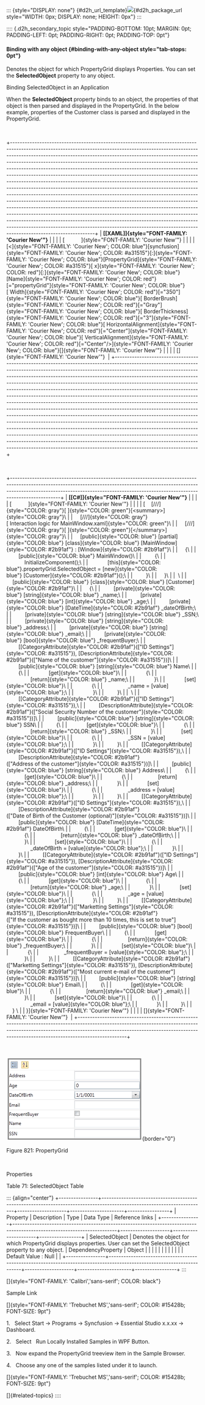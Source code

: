 ::: {style="DISPLAY: none"}
[](ms-xhelp:///?Id=d2h_url_template){#d2h_url_template}![](!package_url!){#d2h_package_url style="WIDTH: 0px; DISPLAY: none; HEIGHT: 0px"}
:::

:::: {.d2h_secondary_topic style="PADDING-BOTTOM: 10pt; MARGIN: 0pt; PADDING-LEFT: 0pt; PADDING-RIGHT: 0pt; PADDING-TOP: 0pt"}
#### Binding with any object {#binding-with-any-object style="tab-stops: 0pt"}

Denotes the object for which PropertyGrid displays Properties. You can set the **SelectedObject** property to any object.

Binding SelectedObject in an Application

When the **SelectedObject** property binds to an object, the properties of that object is then parsed and displayed in the PropertyGrid. In the below example, properties of the Customer class is parsed and displayed in the PropertyGrid.

 

+----------------------------------------------------------------------------------------------------------------------------------------------------------------------------------------------------------------------------------------------------------------------------------------------------------------------------------------------------------------------------------------------------------------------------------------------------------------------------------------------------------------------------------------------------------------------------------------------------------------------------------------------------------------------------------------------------------------------------------------------------------------------------------------------------------------------------------------------------------------------------------------------------------------------------------------------------------------------------------------------------------------------------------------------------------------------------------------------------------------------------------------------------------------------+
| **[\[XAML\]]{style="FONT-FAMILY: 'Courier New'"}**                                                                                                                                                                                                                                                                                                                                                                                                                                                                                                                                                                                                                                                                                                                                                                                                                                                                                                                                                                                                                                                                                                                   |
|                                                                                                                                                                                                                                                                                                                                                                                                                                                                                                                                                                                                                                                                                                                                                                                                                                                                                                                                                                                                                                                                                                                                                                      |
| [           ]{style="FONT-FAMILY: 'Courier New'"}                                                                                                                                                                                                                                                                                                                                                                                                                                                                                                                                                                                                                                                                                                                                                                                                                                                                                                                                                                                                                                                                                                                    |
|                                                                                                                                                                                                                                                                                                                                                                                                                                                                                                                                                                                                                                                                                                                                                                                                                                                                                                                                                                                                                                                                                                                                                                      |
| [\<]{style="FONT-FAMILY: 'Courier New'; COLOR: blue"}[syncfusion]{style="FONT-FAMILY: 'Courier New'; COLOR: #a31515"}[:]{style="FONT-FAMILY: 'Courier New'; COLOR: blue"}[PropertyGrid]{style="FONT-FAMILY: 'Courier New'; COLOR: #a31515"}[ x]{style="FONT-FAMILY: 'Courier New'; COLOR: red"}[:]{style="FONT-FAMILY: 'Courier New'; COLOR: blue"}[Name]{style="FONT-FAMILY: 'Courier New'; COLOR: red"}[=\"propertyGrid\"]{style="FONT-FAMILY: 'Courier New'; COLOR: blue"}[ Width]{style="FONT-FAMILY: 'Courier New'; COLOR: red"}[=\"350\"]{style="FONT-FAMILY: 'Courier New'; COLOR: blue"}[ BorderBrush]{style="FONT-FAMILY: 'Courier New'; COLOR: red"}[=\"Gray\"]{style="FONT-FAMILY: 'Courier New'; COLOR: blue"}[ BorderThickness]{style="FONT-FAMILY: 'Courier New'; COLOR: red"}[=\"3\"]{style="FONT-FAMILY: 'Courier New'; COLOR: blue"}[ HorizontalAlignment]{style="FONT-FAMILY: 'Courier New'; COLOR: red"}[=\"Center\"]{style="FONT-FAMILY: 'Courier New'; COLOR: blue"}[ VerticalAlignment]{style="FONT-FAMILY: 'Courier New'; COLOR: red"}[=\"Center\"/\>]{style="FONT-FAMILY: 'Courier New'; COLOR: blue"}[]{style="FONT-FAMILY: 'Courier New'"} |
|                                                                                                                                                                                                                                                                                                                                                                                                                                                                                                                                                                                                                                                                                                                                                                                                                                                                                                                                                                                                                                                                                                                                                                      |
| []{style="FONT-FAMILY: 'Courier New'"}                                                                                                                                                                                                                                                                                                                                                                                                                                                                                                                                                                                                                                                                                                                                                                                                                                                                                                                                                                                                                                                                                                                               |
+----------------------------------------------------------------------------------------------------------------------------------------------------------------------------------------------------------------------------------------------------------------------------------------------------------------------------------------------------------------------------------------------------------------------------------------------------------------------------------------------------------------------------------------------------------------------------------------------------------------------------------------------------------------------------------------------------------------------------------------------------------------------------------------------------------------------------------------------------------------------------------------------------------------------------------------------------------------------------------------------------------------------------------------------------------------------------------------------------------------------------------------------------------------------+

 

+--------------------------------------------------------------------------------------------------------------------------------------------------------------------------------------------------------------------------------------------------------------+
| **[\[C#\]]{style="FONT-FAMILY: 'Courier New'"}**                                                                                                                                                                                                             |
|                                                                                                                                                                                                                                                              |
| [           ]{style="FONT-FAMILY: 'Courier New'"}                                                                                                                                                                                                            |
|                                                                                                                                                                                                                                                              |
| [    [///]{style="COLOR: gray"}[ ]{style="COLOR: green"}[\<summary\>]{style="COLOR: gray"}\                                                                                                                                                                  |
|     [///]{style="COLOR: gray"}[ Interaction logic for MainWindow.xaml]{style="COLOR: green"}\                                                                                                                                                                |
|     [///]{style="COLOR: gray"}[ ]{style="COLOR: green"}[\</summary\>]{style="COLOR: gray"}\                                                                                                                                                                  |
|     [public]{style="COLOR: blue"} [partial]{style="COLOR: blue"} [class]{style="COLOR: blue"} [MainWindow]{style="COLOR: #2b91af"} : [Window]{style="COLOR: #2b91af"}\                                                                                       |
|     {\                                                                                                                                                                                                                                                       |
|         [public]{style="COLOR: blue"} MainWindow()\                                                                                                                                                                                                          |
|         {\                                                                                                                                                                                                                                                   |
|             InitializeComponent();\                                                                                                                                                                                                                          |
|             [this]{style="COLOR: blue"}.propertyGrid.SelectedObject = [new]{style="COLOR: blue"} [Customer]{style="COLOR: #2b91af"}();\                                                                                                                      |
|         }\                                                                                                                                                                                                                                                   |
|     }\                                                                                                                                                                                                                                                       |
|  \                                                                                                                                                                                                                                                           |
|     [public]{style="COLOR: blue"} [class]{style="COLOR: blue"} [Customer]{style="COLOR: #2b91af"}\                                                                                                                                                           |
|     {\                                                                                                                                                                                                                                                       |
|         [private]{style="COLOR: blue"} [string]{style="COLOR: blue"} \_name;\                                                                                                                                                                                |
|         [private]{style="COLOR: blue"} [int]{style="COLOR: blue"} \_age;\                                                                                                                                                                                    |
|         [private]{style="COLOR: blue"} [DateTime]{style="COLOR: #2b91af"} \_dateOfBirth;\                                                                                                                                                                    |
|         [private]{style="COLOR: blue"} [string]{style="COLOR: blue"} \_SSN;\                                                                                                                                                                                 |
|         [private]{style="COLOR: blue"} [string]{style="COLOR: blue"} \_address;\                                                                                                                                                                             |
|         [private]{style="COLOR: blue"} [string]{style="COLOR: blue"} \_email;\                                                                                                                                                                               |
|         [private]{style="COLOR: blue"} [bool]{style="COLOR: blue"} \_frequentBuyer;\                                                                                                                                                                         |
|         \[[CategoryAttribute]{style="COLOR: #2b91af"}([\"ID Settings\"]{style="COLOR: #a31515"}), [DescriptionAttribute]{style="COLOR: #2b91af"}([\"Name of the customer\"]{style="COLOR: #a31515"})\]\                                                      |
|         [public]{style="COLOR: blue"} [string]{style="COLOR: blue"} Name\                                                                                                                                                                                    |
|         {\                                                                                                                                                                                                                                                   |
|             [get]{style="COLOR: blue"}\                                                                                                                                                                                                                      |
|             {\                                                                                                                                                                                                                                               |
|                 [return]{style="COLOR: blue"} \_name;\                                                                                                                                                                                                       |
|             }\                                                                                                                                                                                                                                               |
|             [set]{style="COLOR: blue"}\                                                                                                                                                                                                                      |
|             {\                                                                                                                                                                                                                                               |
|                 \_name = [value]{style="COLOR: blue"};\                                                                                                                                                                                                      |
|             }\                                                                                                                                                                                                                                               |
|         }\                                                                                                                                                                                                                                                   |
|  \                                                                                                                                                                                                                                                           |
|         \[[CategoryAttribute]{style="COLOR: #2b91af"}([\"ID Settings\"]{style="COLOR: #a31515"}),\                                                                                                                                                           |
|         [DescriptionAttribute]{style="COLOR: #2b91af"}([\"Social Security Number of the customer\"]{style="COLOR: #a31515"})\]\                                                                                                                              |
|         [public]{style="COLOR: blue"} [string]{style="COLOR: blue"} SSN\                                                                                                                                                                                     |
|         {\                                                                                                                                                                                                                                                   |
|             [get]{style="COLOR: blue"}\                                                                                                                                                                                                                      |
|             {\                                                                                                                                                                                                                                               |
|                 [return]{style="COLOR: blue"} \_SSN;\                                                                                                                                                                                                        |
|             }\                                                                                                                                                                                                                                               |
|             [set]{style="COLOR: blue"}\                                                                                                                                                                                                                      |
|             {\                                                                                                                                                                                                                                               |
|                 \_SSN = [value]{style="COLOR: blue"};\                                                                                                                                                                                                       |
|             }\                                                                                                                                                                                                                                               |
|         }\                                                                                                                                                                                                                                                   |
|         \[[CategoryAttribute]{style="COLOR: #2b91af"}([\"ID Settings\"]{style="COLOR: #a31515"}),\                                                                                                                                                           |
|         [DescriptionAttribute]{style="COLOR: #2b91af"}([\"Address of the customer\"]{style="COLOR: #a31515"})\]\                                                                                                                                             |
|         [public]{style="COLOR: blue"} [string]{style="COLOR: blue"} Address\                                                                                                                                                                                 |
|         {\                                                                                                                                                                                                                                                   |
|             [get]{style="COLOR: blue"}\                                                                                                                                                                                                                      |
|             {\                                                                                                                                                                                                                                               |
|                 [return]{style="COLOR: blue"} \_address;\                                                                                                                                                                                                    |
|             }\                                                                                                                                                                                                                                               |
|             [set]{style="COLOR: blue"}\                                                                                                                                                                                                                      |
|             {\                                                                                                                                                                                                                                               |
|                 \_address = [value]{style="COLOR: blue"};\                                                                                                                                                                                                   |
|             }\                                                                                                                                                                                                                                               |
|         }\                                                                                                                                                                                                                                                   |
|         \[[CategoryAttribute]{style="COLOR: #2b91af"}([\"ID Settings\"]{style="COLOR: #a31515"}),\                                                                                                                                                           |
|         [DescriptionAttribute]{style="COLOR: #2b91af"}([\"Date of Birth of the Customer (optional)\"]{style="COLOR: #a31515"})\]\                                                                                                                            |
|         [public]{style="COLOR: blue"} [DateTime]{style="COLOR: #2b91af"} DateOfBirth\                                                                                                                                                                        |
|         {\                                                                                                                                                                                                                                                   |
|             [get]{style="COLOR: blue"}\                                                                                                                                                                                                                      |
|             {\                                                                                                                                                                                                                                               |
|                 [return]{style="COLOR: blue"} \_dateOfBirth;\                                                                                                                                                                                                |
|             }\                                                                                                                                                                                                                                               |
|             [set]{style="COLOR: blue"}\                                                                                                                                                                                                                      |
|             {\                                                                                                                                                                                                                                               |
|                 \_dateOfBirth = [value]{style="COLOR: blue"};\                                                                                                                                                                                               |
|             }\                                                                                                                                                                                                                                               |
|         }\                                                                                                                                                                                                                                                   |
|         \[[CategoryAttribute]{style="COLOR: #2b91af"}([\"ID Settings\"]{style="COLOR: #a31515"}), [DescriptionAttribute]{style="COLOR: #2b91af"}([\"Age of the customer\"]{style="COLOR: #a31515"})\]\                                                       |
|         [public]{style="COLOR: blue"} [int]{style="COLOR: blue"} Age\                                                                                                                                                                                        |
|         {\                                                                                                                                                                                                                                                   |
|             [get]{style="COLOR: blue"}\                                                                                                                                                                                                                      |
|             {\                                                                                                                                                                                                                                               |
|                 [return]{style="COLOR: blue"} \_age;\                                                                                                                                                                                                        |
|             }\                                                                                                                                                                                                                                               |
|             [set]{style="COLOR: blue"}\                                                                                                                                                                                                                      |
|             {\                                                                                                                                                                                                                                               |
|                 \_age = [value]{style="COLOR: blue"};\                                                                                                                                                                                                       |
|             }\                                                                                                                                                                                                                                               |
|         }\                                                                                                                                                                                                                                                   |
|         \[[CategoryAttribute]{style="COLOR: #2b91af"}([\"Marketting Settings\"]{style="COLOR: #a31515"}), [DescriptionAttribute]{style="COLOR: #2b91af"}([\"If the customer as bought more than 10 times, this is set to true\"]{style="COLOR: #a31515"})\]\ |
|         [public]{style="COLOR: blue"} [bool]{style="COLOR: blue"} FrequentBuyer\                                                                                                                                                                             |
|         {\                                                                                                                                                                                                                                                   |
|             [get]{style="COLOR: blue"}\                                                                                                                                                                                                                      |
|             {\                                                                                                                                                                                                                                               |
|                 [return]{style="COLOR: blue"} \_frequentBuyer;\                                                                                                                                                                                              |
|             }\                                                                                                                                                                                                                                               |
|             [set]{style="COLOR: blue"}\                                                                                                                                                                                                                      |
|             {\                                                                                                                                                                                                                                               |
|                 \_frequentBuyer = [value]{style="COLOR: blue"};\                                                                                                                                                                                             |
|             }\                                                                                                                                                                                                                                               |
|         }\                                                                                                                                                                                                                                                   |
|         \[[CategoryAttribute]{style="COLOR: #2b91af"}([\"Marketting Settings\"]{style="COLOR: #a31515"}), [DescriptionAttribute]{style="COLOR: #2b91af"}([\"Most current e-mail of the customer\"]{style="COLOR: #a31515"})\]\                               |
|         [public]{style="COLOR: blue"} [string]{style="COLOR: blue"} Email\                                                                                                                                                                                   |
|         {\                                                                                                                                                                                                                                                   |
|             [get]{style="COLOR: blue"}\                                                                                                                                                                                                                      |
|             {\                                                                                                                                                                                                                                               |
|                 [return]{style="COLOR: blue"} \_email;\                                                                                                                                                                                                      |
|             }\                                                                                                                                                                                                                                               |
|             [set]{style="COLOR: blue"}\                                                                                                                                                                                                                      |
|             {\                                                                                                                                                                                                                                               |
|                 \_email = [value]{style="COLOR: blue"};\                                                                                                                                                                                                     |
|             }\                                                                                                                                                                                                                                               |
|         }\                                                                                                                                                                                                                                                   |
|     } \                                                                                                                                                                                                                                                      |
| }]{style="FONT-FAMILY: 'Courier New'"}                                                                                                                                                                                                                       |
|                                                                                                                                                                                                                                                              |
| []{style="FONT-FAMILY: 'Courier New'"}                                                                                                                                                                                                                       |
+--------------------------------------------------------------------------------------------------------------------------------------------------------------------------------------------------------------------------------------------------------------+

 

![](ImagesExt/image30_711.png){border="0"}

Figure 821: PropertyGrid

 

Properties

Table 71: SelectedObject Table

::: {align="center"}
+----------------+------------------------------------------------------------------------------------------------------------------------+--------------------+----------------------+-----------------+
| Property       | Description                                                                                                            | Type               | Data Type            | Reference links |
+----------------+------------------------------------------------------------------------------------------------------------------------+--------------------+----------------------+-----------------+
| SelectedObject | Denotes the object for which PropertyGrid displays properties. User can set the SelectedObject property to any object. | DependencyProperty | Object               |                 |
|                |                                                                                                                        |                    |                      |                 |
|                |                                                                                                                        |                    | Default Value : Null |                 |
+----------------+------------------------------------------------------------------------------------------------------------------------+--------------------+----------------------+-----------------+
:::

[]{style="FONT-FAMILY: 'Calibri','sans-serif'; COLOR: black"} 

Sample Link

[]{style="FONT-FAMILY: 'Trebuchet MS','sans-serif'; COLOR: #15428b; FONT-SIZE: 9pt"} 

1.   Select Start -\> Programs -\> Syncfusion -\> Essential Studio x.x.xx -\> Dashboard.

2.   Select   Run Locally Installed Samples in WPF Button.

3.   Now expand the PropertyGrid treeview item in the Sample Browser.

4.   Choose any one of the samples listed under it to launch.

[]{style="FONT-FAMILY: 'Trebuchet MS','sans-serif'; COLOR: #15428b; FONT-SIZE: 9pt"} 

[]{#related-topics}
::::
